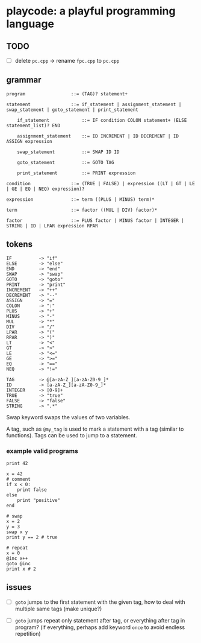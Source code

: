 # playcode: a playful programming language

## TODO

- [ ] delete `pc.cpp` -> rename `fpc.cpp` to `pc.cpp`

## grammar

    program                 ::= (TAG)? statement+

    statement               ::= if_statement | assignment_statement | swap_statement | goto_statement | print_statement

        if_statement            ::= IF condition COLON statement+ (ELSE statement_list)? END

        assignment_statement    ::= ID INCREMENT | ID DECREMENT | ID ASSIGN expression

        swap_statement          ::= SWAP ID ID

        goto_statement          ::= GOTO TAG

        print_statement         ::= PRINT expression

    condition               ::= (TRUE | FALSE) | expression ((LT | GT | LE | GE | EQ | NEQ) expression)?

    expression              ::= term ((PLUS | MINUS) term)*

    term                    ::= factor ((MUL | DIV) factor)*

    factor                  ::= PLUS factor | MINUS factor | INTEGER | STRING | ID | LPAR expression RPAR

## tokens
    
    IF          -> "if"
    ELSE        -> "else"
    END         -> "end"
    SWAP        -> "swap"
    GOTO        -> "goto"
    PRINT       -> "print"
    INCREMENT   -> "++"
    DECREMENT   -> "--"
    ASSIGN      -> "="
    COLON       -> ":"
    PLUS        -> "+"
    MINUS       -> "-"
    MUL         -> "*"
    DIV         -> "/"
    LPAR        -> "("
    RPAR        -> ")"
    LT          -> "<"
    GT          -> ">"
    LE          -> "<="
    GE          -> ">="
    EQ          -> "=="
    NEQ         -> "!="

    TAG         -> @[a-zA-Z_][a-zA-Z0-9_]*
    ID          -> [a-zA-Z_][a-zA-Z0-9_]*
    INTEGER     -> [0-9]+
    TRUE        -> "true"
    FALSE       -> "false"
    STRING      -> ".*"

Swap keyword swaps the values of two variables.

A tag, such as `@my_tag` is used to mark a statement with a tag (similar to functions). Tags can be used to jump to a statement.

### example valid programs

```
print 42
```

```
x = 42
# comment
if x < 0:
    print false
else
    print "positive"
end
```

```
# swap
x = 2
y = 3
swap x y
print y == 2 # true
```

```
# repeat
x = 0
@inc x++
goto @inc
print x # 2
```

## issues

- [ ] `goto` jumps to the first statement with the given tag, how to deal with multiple same tags (make unique?)
- [ ] `goto` jumps repeat only statement after tag, or everything after tag in program? (if everything, perhaps add keyword `once` to avoid endless repetition)

